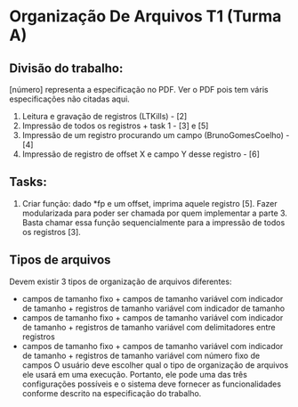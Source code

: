 # Organização De Arquivos T1 (Turma A)

## Divisão do trabalho:
[número] representa a especificação no PDF.
Ver o PDF pois tem váris especificações não citadas aqui.

1. Leitura e gravação de registros (LTKills) - [2]
2. Impressão de todos os registros + task 1 - [3] e [5]
3. Impressão de um registro procurando um campo (BrunoGomesCoelho) - [4]
4. Impressão de registro de offset X e campo Y desse registro - [6]

## Tasks:
1. Criar função: dado *fp e um offset, imprima aquele registro [5]. Fazer modularizada para poder ser chamada por quem implementar a parte 3. Basta chamar essa função sequencialmente para a impressão de todos os registros [3].

## Tipos de arquivos
Devem existir 3 tipos de organização de arquivos diferentes:
- campos de tamanho fixo + campos de tamanho variável com indicador de tamanho + registros de tamanho variável com indicador de tamanho
- campos de tamanho fixo + campos de tamanho variável com indicador de tamanho + registros de tamanho variável com delimitadores entre registros
- campos de tamanho fixo + campos de tamanho variável com indicador de tamanho + registros de tamanho variável com número fixo de campos
O usuário deve escolher qual o tipo de organização de arquivos ele usará em uma execução. Portanto, ele pode uma das três configurações possíveis e o sistema deve fornecer as funcionalidades conforme descrito na especificação do trabalho.
